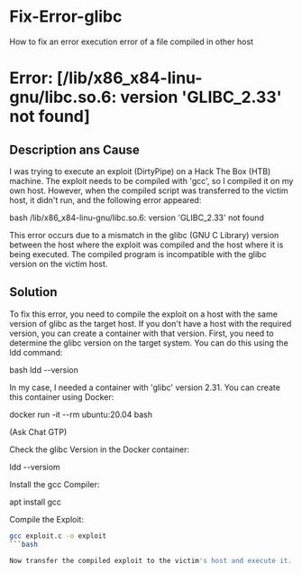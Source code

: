 # Fix-Error-glibc
How to fix an error execution error of a file compiled in other host

# Error: [/lib/x86_x84-linu-gnu/libc.so.6: version 'GLIBC_2.33' not found]

## Description ans Cause

I was trying to execute an exploit (DirtyPipe) on a Hack The Box (HTB) machine. The exploit needs to be compiled with 'gcc', so I compiled it on my own host. However, when the compiled script was transferred to the victim host, it didn't run, and the following error appeared:

bash
/lib/x86_x84-linu-gnu/libc.so.6: version 'GLIBC_2.33' not found

This error occurs due to a mismatch in the glibc (GNU C Library) version between the host where the exploit was compiled and the host where it is being executed. The compiled program is incompatible with the glibc version on the victim host.


## Solution

To fix this error, you need to compile the exploit on a host with the same version of glibc as the target host. If you don't have a host with the required version, you can create a container with that version. First, you need to determine the glibc version on the target system. You can do this using the ldd command:

bash
ldd --version

In my case, I needed a container with 'glibc' version 2.31. You can create this container using Docker:

docker run -it --rm ubuntu:20.04 bash

(Ask Chat GTP)

Check the glibc Version in the Docker container:

ldd --versiom

Install the gcc Compiler:

apt install gcc

Compile the Exploit:

```bash
gcc exploit.c -o exploit
```bash

Now transfer the compiled exploit to the victim's host and execute it.
